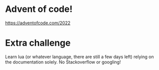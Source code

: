 # Advent of code!
https://adventofcode.com/2022

# Extra challenge
Learn lua (or whatever language, there are still a few days left) relying on the documentation solely. No Stackoverflow or googling!
